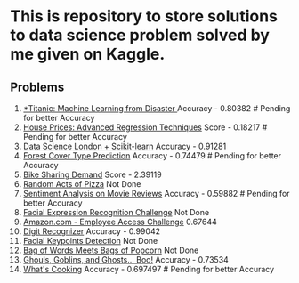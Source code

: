 # This is repository to store solutions to data science problem solved by me given on Kaggle.

## Problems
1. [*Titanic: Machine Learning from Disaster ](https://www.kaggle.com/c/titanic)  Accuracy - 0.80382 # Pending for better Accuracy
2. [House Prices: Advanced Regression Techniques](https://www.kaggle.com/c/house-prices-advanced-regression-techniques) Score - 0.18217 # Pending for better Accuracy
3. [Data Science London + Scikit-learn](https://www.kaggle.com/c/data-science-london-scikit-learn) Accuracy - 0.91281
4. [Forest Cover Type Prediction](https://www.kaggle.com/c/forest-cover-type-prediction) Accuracy - 0.74479 # Pending for better Accuracy
5. [Bike Sharing Demand](https://www.kaggle.com/c/bike-sharing-demand) Score - 2.39119
6. [Random Acts of Pizza](https://www.kaggle.com/c/random-acts-of-pizza) Not Done
7. [Sentiment Analysis on Movie Reviews](http://www.kaggle.com/c/sentiment-analysis-on-movie-reviews) Accuracy - 0.59882 # Pending for better Accuracy
8. [Facial Expression Recognition Challenge](https://www.kaggle.com/c/challenges-in-representation-learning-facial-expression-recognition-challenge/data) Not Done
9. [Amazon.com - Employee Access Challenge](https://www.kaggle.com/c/amazon-employee-access-challenge/data) 0.67644
10. [Digit Recognizer](https://www.kaggle.com/c/digit-recognizer) Accuracy - 0.99042
11. [Facial Keypoints Detection](https://www.kaggle.com/c/facial-keypoints-detection) Not Done
12. [Bag of Words Meets Bags of Popcorn](https://www.kaggle.com/c/word2vec-nlp-tutorial) Not Done
13.	[Ghouls, Goblins, and Ghosts... Boo!](https://www.kaggle.com/c/ghouls-goblins-and-ghosts-boo) Accuracy - 0.73534
14. [What's Cooking](https://www.kaggle.com/c/whats-cooking-kernels-only/overview) Accuracy - 0.697497  # Pending for better Accuracy